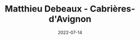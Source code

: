 ---
title: Matthieu Debeaux - Cabrières-d'Avignon
date: 2022-07-14
description: Description à compléter.
featured_image: /assets/img/testimonials/matthieu-debeaux/01.jpeg
testimonial:
    buyer: Matthieu Debeaux
    project_type: achat
    city: Cabrières-d'Avignon
    comment: Frédérique a été géniale tout au long de la recherche. Dès l'étape de l'établissement des critères de recherche, Frédérique a su comprendre nos envies et le type de biens et lieux que nous voulions. Sa réactivité et sa disponinilité lorsqu'une offre qui convenait était mise sur le marché, nous a permis de visiter en premier les biens et de pouvoir acheter celui que nous voulions malgrè un marché très tendu :). Même après cette période de chasse, Frédérique est restée à nos côtés pour s'assurer que la vente, les visites, la réception des clés et le démarrage des travaux puissent se faire facilement bien que nous ne soyons pas toujours sur place ! Encore un très grand merci Frédérique !
    answer:
    platform: Google My Business
    link: https://g.co/kgs/WtBvGLe
images:
    - url: /assets/img/testimonials/matthieu-debeaux/01.jpeg
    - url: /assets/img/testimonials/matthieu-debeaux/02.jpeg
    - url: /assets/img/testimonials/matthieu-debeaux/03.jpeg
    - url: /assets/img/testimonials/matthieu-debeaux/04.jpeg
    - url: /assets/img/testimonials/matthieu-debeaux/05.jpeg
---